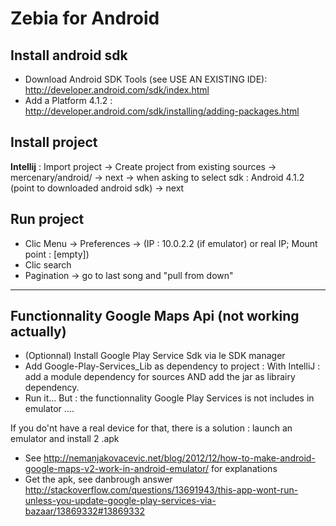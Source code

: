 Zebia for Android
=================

Install android sdk
-------
- Download Android SDK Tools (see USE AN EXISTING IDE): http://developer.android.com/sdk/index.html
- Add a Platform 4.1.2 : http://developer.android.com/sdk/installing/adding-packages.html

Install project
-------
**Intellij** : Import project -> Create project from existing sources -> mercenary/android/  -> next -> when asking to select sdk : Android 4.1.2 (point to downloaded android sdk) -> next

Run project
-------
- Clic Menu -> Preferences -> (IP : 10.0.2.2 (if emulator) or real IP; Mount point : [empty])
- Clic search
- Pagination -> go to last song and "pull from down"

-------------------------------


Functionnality Google Maps Api (not working actually)
-------------------------------
- (Optionnal) Install Google Play Service Sdk via le SDK manager
- Add Google-Play-Services_Lib as dependency to project :
With IntelliJ : add a module dependency for sources AND add the   jar as librairy dependency.
- Run it... But : the functionnality Google Play Services is not includes in emulator ....
 

If you do'nt have a real device for that, there is a solution : launch an emulator and install 2 .apk
- See http://nemanjakovacevic.net/blog/2012/12/how-to-make-android-google-maps-v2-work-in-android-emulator/ for explanations
- Get the apk, see danbrough answer http://stackoverflow.com/questions/13691943/this-app-wont-run-unless-you-update-google-play-services-via-bazaar/13869332#13869332
